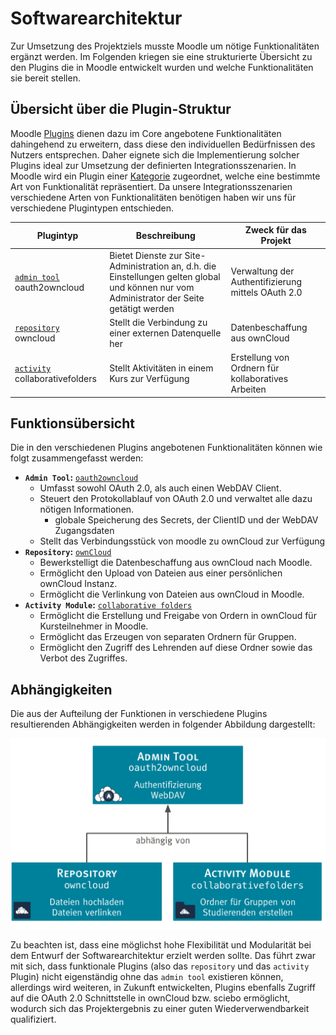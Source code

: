 # Softwarearchitektur

Zur Umsetzung des Projektziels musste Moodle um nötige Funktionalitäten ergänzt werden. Im Folgenden kriegen sie eine strukturierte Übersicht zu den Plugins die in Moodle entwickelt wurden und welche Funktionalitäten sie bereit stellen.

## Übersicht über die Plugin-Struktur

Moodle [Plugins](https://moodle.org/plugins/) dienen dazu im Core angebotene Funktionalitäten dahingehend zu erweitern, dass diese den
individuellen Bedürfnissen des Nutzers entsprechen. Daher eignete sich die Implementierung solcher Plugins ideal zur Umsetzung der definierten Integrationsszenarien.
In Moodle wird ein Plugin einer [Kategorie](https://docs.moodle.org/dev/Plugin_types) zugeordnet, welche eine bestimmte Art von Funktionalität repräsentiert.
Da unsere Integrationsszenarien verschiedene Arten von Funktionalitäten benötigen haben wir uns für verschiedene Plugintypen entschieden.


| Plugintyp                                                   | Beschreibung                                        | Zweck für das Projekt                                 |
|-------------------------------------------------------------|-----------------------------------------------------|-------------------------------------------------------|
| [`admin tool`](https://docs.moodle.org/dev/Admin_tools) oauth2owncloud| Bietet Dienste zur Site-Administration an, d.h. die Einstellungen gelten global und können nur vom Administrator der Seite getätigt werden           | Verwaltung der Authentifizierung mittels OAuth 2.0    |
| [`repository`](https://docs.moodle.org/dev/Repository_plugins) owncloud| Stellt die Verbindung zu einer externen Datenquelle her | Datenbeschaffung aus ownCloud                           |
| [`activity`](https://docs.moodle.org/dev/Activity_modules) collaborativefolders| Stellt Aktivitäten in einem Kurs zur Verfügung        | Erstellung von Ordnern für kollaboratives Arbeiten |


## Funktionsübersicht

Die in den verschiedenen Plugins angebotenen Funktionalitäten können wie folgt zusammengefasst werden:

* **`Admin Tool`:** [`oauth2owncloud`](admin-tool/)
    * Umfasst sowohl OAuth 2.0, als auch einen WebDAV Client.
    * Steuert den Protokollablauf von OAuth 2.0 und verwaltet alle dazu nötigen Informationen.
        * globale Speicherung des Secrets, der ClientID und der WebDAV Zugangsdaten
    * Stellt das Verbindungsstück von moodle zu ownCloud zur Verfügung
* **`Repository`:** [`ownCloud`](repository/)
    * Bewerkstelligt die Datenbeschaffung aus ownCloud nach Moodle.
    * Ermöglicht den Upload von Dateien aus einer persönlichen ownCloud Instanz.
    * Ermöglicht die Verlinkung von Dateien aus ownCloud in Moodle.
* **`Activity Module`:** [`collaborative folders`](activity/)
    * Ermöglicht die Erstellung und Freigabe von Ordern in ownCloud für Kursteilnehmer in Moodle.
    * Ermöglicht das Erzeugen von separaten Ordnern für Gruppen.
    * Ermöglicht den Zugriff des Lehrenden auf diese Ordner sowie das Verbot des Zugriffes.

## Abhängigkeiten

Die aus der Aufteilung der Funktionen in verschiedene Plugins resultierenden Abhängigkeiten werden in folgender Abbildung
dargestellt:


![Plugin-Struktur](images/plugin-struktur.svg)

Zu beachten ist, dass eine möglichst hohe Flexibilität und Modularität bei dem Entwurf der Softwarearchitektur erzielt
werden sollte. Das führt zwar mit sich, dass funktionale Plugins (also das `repository` und das `activity` Plugin) nicht
eigenständig ohne das `admin tool` existieren können, allerdings wird weiteren, in Zukunft entwickelten, Plugins ebenfalls
Zugriff auf die OAuth 2.0 Schnittstelle in ownCloud bzw. sciebo ermöglicht,
wodurch sich das Projektergebnis zu einer guten Wiederverwendbarkeit qualifiziert.

